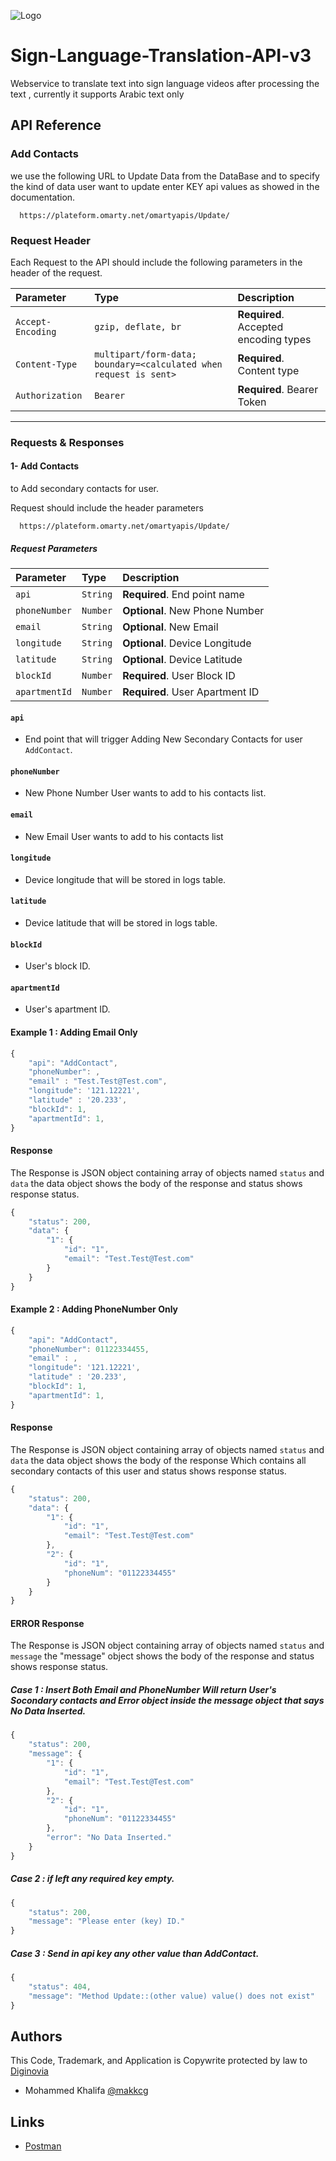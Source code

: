 

![Logo](https://drive.google.com/file/d/1z_xTBMAlD-3KRg0wOlr_peJlrD81J1d4/view?usp=sharing)


# Sign-Language-Translation-API-v3

Webservice to translate text into sign language videos after processing the text , currently it supports Arabic text only




## API Reference
### **Add Contacts**
we use the following URL to Update Data from the DataBase and to specify the kind of data user want to update enter KEY api values as showed in the documentation.
```http
  https://plateform.omarty.net/omartyapis/Update/
```

### **Request Header**
Each Request to the API should include the following parameters in the header of the request.

| Parameter | Type     | Description                |
| :-------- | :------- | :------------------------- |
| `Accept-Encoding` | `gzip, deflate, br` | **Required**. Accepted encoding types |
| `Content-Type` | `multipart/form-data; boundary=<calculated when request is sent>` | **Required**. Content type|
| `Authorization` | `Bearer` | **Required**. Bearer Token|

------------------------------
### **Requests & Responses**

#### **1- Add Contacts**
to Add secondary contacts for user.

Request should include the header parameters
```http
  https://plateform.omarty.net/omartyapis/Update/
```
##### **Request Parameters**

| Parameter | Type     | Description                       |
| :-------- | :------- | :-------------------------------- |
| `api` | `String` | **Required**. End point name|
| `phoneNumber` | `Number` | **Optional**. New Phone Number|
| `email` | `String` | **Optional**. New Email|
| `longitude` | `String` | **Optional**. Device Longitude|
| `latitude` | `String` | **Optional**. Device Latitude|
| `blockId` | `Number` | **Required**. User Block ID|
| `apartmentId` | `Number` | **Required**. User Apartment ID|


#### `api`

- End point that will trigger Adding New Secondary Contacts for user `AddContact`.

#### `phoneNumber`

- New Phone Number User wants to add to his contacts list.

#### `email`

- New Email User wants to add to his contacts list

#### `longitude`

- Device longitude that will be stored in logs table.

#### `latitude`

- Device latitude that will be stored in logs table.

#### `blockId`

- User's block ID.

#### `apartmentId`

- User's apartment ID.


#### Example 1 : Adding Email Only 

```javascript
{
	"api": "AddContact",
	"phoneNumber": ,
	"email" : "Test.Test@Test.com",
	"longitude": '121.12221',
	"latitude" : '20.233',
	"blockId": 1,
	"apartmentId": 1,
}
```

#### Response
The Response is JSON object containing array of objects named `status` and `data` the data object shows the body of the response and status shows response status.

```javascript
{
    "status": 200,
    "data": {
        "1": {
            "id": "1",
            "email": "Test.Test@Test.com"
        }
    }
}
```

#### Example 2 : Adding PhoneNumber Only 

```javascript
{
	"api": "AddContact",
	"phoneNumber": 01122334455,
	"email" : ,
	"longitude": '121.12221',
	"latitude" : '20.233',
	"blockId": 1,
	"apartmentId": 1,
}
```

#### Response
The Response is JSON object containing array of objects named `status` and `data` the data object shows the body of the response Which contains all secondary contacts of this user and status shows response status.

```javascript
{
    "status": 200,
    "data": {
        "1": {
            "id": "1",
            "email": "Test.Test@Test.com"
        },
        "2": {
            "id": "1",
            "phoneNum": "01122334455"
        }
    }
}
```


#### ERROR Response
The Response is JSON object containing array of objects named `status` and `message` the "message" object shows the body of the response and status shows response status.


##### Case 1 : Insert Both Email and PhoneNumber Will return User's Socondary contacts and Error object inside the message object that says No Data Inserted.
```javascript
{
    "status": 200,
    "message": {
        "1": {
            "id": "1",
            "email": "Test.Test@Test.com"
        },
        "2": {
            "id": "1",
            "phoneNum": "01122334455"
        },
        "error": "No Data Inserted."
    }
}
```


##### Case 2 : if left any required key empty.
```javascript
{
    "status": 200,
    "message": "Please enter (key) ID."
}
```

##### Case 3 : Send in api key any other value than AddContact.
```javascript
{
    "status": 404,
    "message": "Method Update::(other value) value() does not exist"
}
```

## Authors

This Code, Trademark, and Application is Copywrite protected by law to [Diginovia](https://diginovia.com/)
- Mohammed Khalifa [@makkcg](https://github.com/makkcg)

## Links

- [Postman](https://omarty.postman.co/workspace/Omarty-Workspace-VPS~7efc4af7-9f9e-48ce-a5b5-d127cfd455b1/overview)

